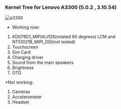 ###                                          Kernel Tree for Lenovo A3300 (5.0.2 , 3.10.54)

![a3300](https://www.jakartanotebook.com/upload/images/Lenovo-IdeaTab-A3300-Android-Tablet-PC---Black-2.jpg)

* Working now:
1) KD079D1_MIPI4LVDS(rotated 90 degrees) LCM and NT51021B_MIPI_DSI(not tested)
2) Touchscreen
3) Sim Card
4) Charging driver
5) Sound from the main speakers
6) Brightness
7) OTG

*Not working:
1) Cameras
2) Accelerometer
3) Headset
